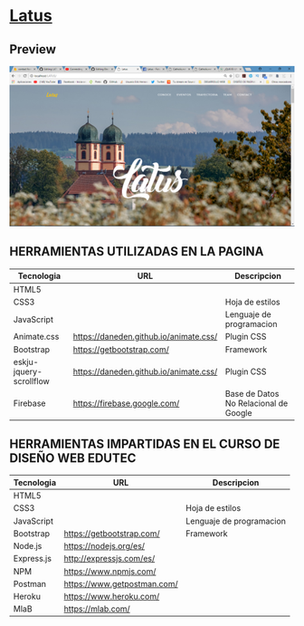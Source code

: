 # [Latus](https://www.facebook.com/ExperienceLatus/)

## Preview

![](/img/preview/header.png)









## HERRAMIENTAS UTILIZADAS EN LA PAGINA







| Tecnologia |  URL|  Descripcion |
|-----------|------|---------------------------------------------------|
| HTML5     |      |  |
| CSS3      |      | Hoja de estilos |
| JavaScript|      | Lenguaje de programacion |
| Animate.css| https://daneden.github.io/animate.css/    | Plugin CSS |
| Bootstrap|https://getbootstrap.com/   | Framework |
|eskju-jquery-scrollflow | https://daneden.github.io/animate.css/    | Plugin CSS |
|Firebase | https://firebase.google.com/   | Base de Datos No Relacional de Google |




## HERRAMIENTAS IMPARTIDAS EN EL CURSO DE DISEÑO WEB EDUTEC





| Tecnologia |  URL|  Descripcion |
|-----------|------|---------------------------------------------------|
| HTML5     |      |  |
| CSS3      |      | Hoja de estilos |
| JavaScript|      | Lenguaje de programacion |
| Bootstrap|https://getbootstrap.com/   | Framework |
|Node.js | https://nodejs.org/es/  | |
|Express.js | http://expressjs.com/es/ |  |
|NPM | https://www.npmjs.com/   |  |
|Postman | https://www.getpostman.com/   | |
|Heroku | https://www.heroku.com/   |  |
|MlaB | https://mlab.com/   |  |






